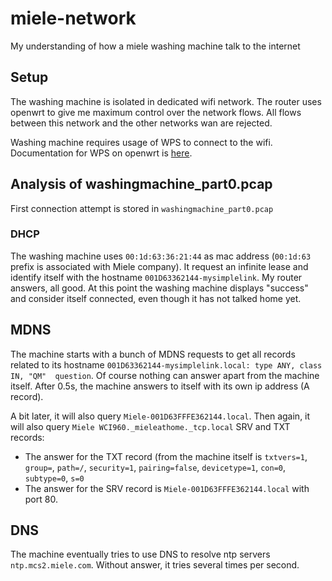 # miele-network
My understanding of how a miele washing machine talk to the internet

## Setup

The washing machine is isolated in dedicated wifi network. The router uses openwrt to give me maximum control over the network flows.
All flows between this network and the other networks wan are rejected.

Washing machine requires usage of WPS to connect to the wifi. Documentation for WPS on openwrt is [here](https://openwrt.org/docs/guide-user/network/wifi/basic).

## Analysis of washingmachine_part0.pcap

First connection attempt is stored in `washingmachine_part0.pcap`

### DHCP

The washing machine uses `00:1d:63:36:21:44` as mac address (`00:1d:63` prefix is associated with Miele company).
It request an infinite lease and identify itself with the hostname `001D63362144-mysimplelink`.
My router answers, all good. At this point the washing machine displays "success" and consider itself connected, even though it has not talked home yet.

## MDNS

The machine starts with a bunch of MDNS requests to get all records related to its hostname `001D63362144-mysimplelink.local: type ANY, class IN, "QM"  question`. Of course nothing can answer apart from the machine itself. After 0.5s, the machine answers to itself with its own ip address (A record).

A bit later, it will also query `Miele-001D63FFFE362144.local`.
Then again, it will also query `Miele WCI960._mieleathome._tcp.local` SRV and TXT records:
- The answer for the TXT record (from the machine itself is `txtvers=1`, `group=`, `path=/`, `security=1`, `pairing=false`, `devicetype=1`, `con=0`, `subtype=0`, `s=0`
- The answer for the SRV record is `Miele-001D63FFFE362144.local` with port 80.


## DNS

The machine eventually tries to use DNS to resolve ntp servers `ntp.mcs2.miele.com`. Without answer, it tries several times per second.
  
